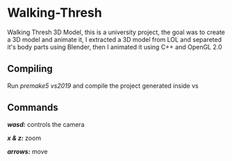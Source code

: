 # Walking-Thresh
Walking Thresh 3D Model, this is a university project, the goal was to create a 3D model and animate it, I extracted a 3D model
from LOL and separeted it's body parts using Blender, then I animated it using C++ and OpenGL 2.0

## Compiling

Run _premake5 vs2019_ and compile the project generated inside vs

## Commands

***wasd:*** controls the camera

***x & z:*** zoom

***arrows:*** move
